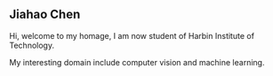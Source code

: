 ## Jiahao Chen


Hi, welcome to my homage, I am now student of Harbin Institute of Technology.  


My interesting domain include computer vision and machine learning.
